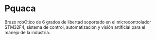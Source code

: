 # Pquaca
Brazo robÓtico de 6 grados de libertad soportado en el microcontrolador STM32F4, sistema de control, automatización y visión artificial para el manejo de la industria.
